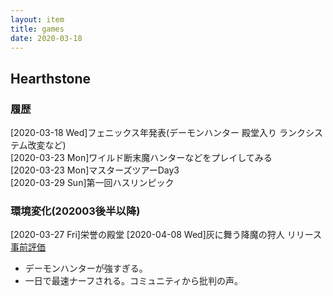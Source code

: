 ```yaml
---
layout: item
title: games
date: 2020-03-18
---
```


## Hearthstone
### 履歴
[2020-03-18 Wed]フェニックス年発表(デーモンハンター 殿堂入り ランクシステム改変など)<br>
[2020-03-23 Mon]ワイルド断末魔ハンターなどをプレイしてみる<br>
[2020-03-23 Mon]マスターズツアーDay3<br>
[2020-03-29 Sun]第一回ハスリンピック


### 環境変化(202003後半以降)
[2020-03-27 Fri]栄誉の殿堂
[2020-04-08 Wed]灰に舞う降魔の狩人 リリース <a href="https://kidokun153.github.io/[]「games\hearthstone\ashes-of-outland-review.html"> 事前評価 </a><br>
- デーモンハンターが強すぎる。
- 一日で最速ナーフされる。コミュニティから批判の声。
